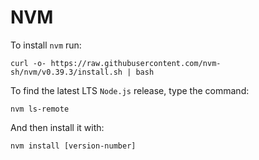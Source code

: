 # NVM
To install `nvm` run:
```
curl -o- https://raw.githubusercontent.com/nvm-sh/nvm/v0.39.3/install.sh | bash
```
To find the latest LTS `Node.js` release, type the command:
```
nvm ls-remote
```
And then install it with:
```
nvm install [version-number]
```
